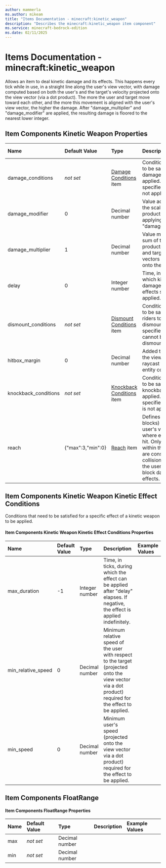```yaml
---
author: mammerla
ms.author: mikeam
title: "Items Documentation - minecraft:kinetic_weapon"
description: "Describes the minecraft:kinetic_weapon item component"
ms.service: minecraft-bedrock-edition
ms.date: 02/11/2025 
---
```


# Items Documentation - minecraft:kinetic_weapon

Allows an item to deal kinetic damage and its effects. This happens every tick while in use, in a straight line along the user's view vector, with damage computed based on both the user's and the target's velocity projected onto the view vector (via a dot product). The more the user and target move toward each other, and the more this movement is aligned with the user's view vector, the higher the damage. After "damage_multiplier" and "damage_modifier" are applied, the resulting damage is floored to the nearest lower integer.


## Item Components Kinetic Weapon Properties

|Name       |Default Value |Type |Description |Example Values |
|:----------|:-------------|:----|:-----------|:------------- |
| damage_conditions | *not set* | [Damage Conditions](#item-components-kinetic-weapon-kinetic-effect-conditions) item | Conditions that need to be satisfied for damage to be applied. If not specified, damage is not applied. |  | 
| damage_modifier | 0 | Decimal number | Value added to the the scaled dot product (after applying "damage_multiplier"). |  | 
| damage_multiplier | 1 | Decimal number | Value multiplied to sum of the dot products of the user and target's velocity vectors projected onto the view vector. |  | 
| delay | 0 | Integer number | Time, in ticks, after which kinetic damage and its effects start being applied. |  | 
| dismount_conditions | *not set* | [Dismount Conditions](#item-components-kinetic-weapon-kinetic-effect-conditions) item | Conditions that need to be satisfied for riders to be dismounted. If not specified, riders cannot be dismounted. |  | 
| hitbox_margin | 0 | Decimal number | Added tolerance to the view vector raycast for detecting entity collisions. |  | 
| knockback_conditions | *not set* | [Knockback Conditions](#item-components-kinetic-weapon-kinetic-effect-conditions) item | Conditions that need to be satisfied for knockback to be applied. If not specified, knockback is not applied. |  | 
| reach | {"max":3,"min":0} | [Reach](#item-components-floatrange) item | Defines the range (in blocks) along the user's view vector where entities can be hit. Only targets within this distance are considered. Block collisions between the user and target block damage and its effects. |  | 

## Item Components Kinetic Weapon Kinetic Effect Conditions
Conditions that need to be satisfied for a specific effect of a kinetic weapon to be applied.


#### Item Components Kinetic Weapon Kinetic Effect Conditions Properties

|Name       |Default Value |Type |Description |Example Values |
|:----------|:-------------|:----|:-----------|:------------- |
| max_duration | -1 | Integer number | Time, in ticks, during which the effect can be applied after "delay" elapses. If negative, the effect is applied indefinitely. |  | 
| min_relative_speed | 0 | Decimal number | Minimum relative speed of the user with respect to the target (projected onto the view vector via a dot product) required for the effect to be applied. |  | 
| min_speed | 0 | Decimal number | Minimum user's speed (projected onto the view vector via a dot product) required for the effect to be applied. |  | 

## Item Components FloatRange

#### Item Components FloatRange Properties

|Name       |Default Value |Type |Description |Example Values |
|:----------|:-------------|:----|:-----------|:------------- |
| max | *not set* | Decimal number |  |  | 
| min | *not set* | Decimal number |  |  | 